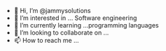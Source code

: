 - 👋 Hi, I’m @jammysolutions
- 👀 I’m interested in ... Software engineering
- 🌱 I’m currently learning ...programming languages
- 💞️ I’m looking to collaborate on ...
- 📫 How to reach me ...

<!---
jammysolutions/jammysolutions is a ✨ special ✨ repository because its `README.md` (this file) appears on your GitHub profile.
You can click the Preview link to take a look at your changes.
--->
